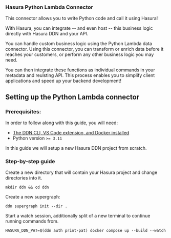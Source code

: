 ### Hasura Python Lambda Connector

This connector allows you to write Python code and call it using Hasura!

With Hasura, you can integrate -- and even host -- this business logic directly with Hasura DDN and your API.

You can handle custom business logic using the Python Lambda data connector. Using this connector, you can transform or enrich data before it reaches your customers, or perform any other business logic you may need.

You can then integrate these functions as individual commands in your metadata and reulsting API.
This process enables you to simplify client applications and speed up your backend development!

## Setting up the Python Lambda connector

### Prerequisites:
In order to follow along with this guide, you will need:
* [The DDN CLI, VS Code extension, and Docker installed](https://hasura.io/docs/3.0/getting-started/build/prerequisites/)
* Python version `>= 3.11`

In this guide we will setup a new Hasura DDN project from scratch.

### Step-by-step guide

Create a new directory that will contain your Hasura project and change directories into it.

```mkdir ddn && cd ddn```

Create a new supergraph:

```ddn supergraph init --dir .```

Start a watch session, additionally split of a new terminal to continue running commands from.

```HASURA_DDN_PAT=$(ddn auth print-pat) docker compose up --build --watch```
